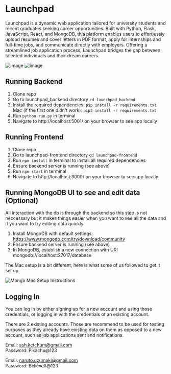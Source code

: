 # Launchpad
Launchpad is a dynamic web application tailored for university students and recent graduates seeking career opportunities. Built with Python, Flask, JavaScript, React, and MongoDB, this platform enables users to effortlessly upload resumes and cover letters in PDF format, apply for internships and full-time jobs, and communicate directly with employers. Offering a streamlined job application process, Launchpad bridges the gap between talented individuals and their dream careers.

![image](https://github.com/zanq-mw/Launchpad/assets/60675575/8287e29e-5acf-40f2-99df-edef2682e6c0)
![image](https://github.com/zanq-mw/Launchpad/assets/60675575/1a9e8cee-65ae-4fd3-9264-8e8184ebb928)

## Running Backend

1. Clone repo
2. Go to launchpad_backend directory `cd launchpad_backend`
3. Install the required dependencies: `pip install -r requirements.txt` Mac (if the first one didn't work): `pip3 install -r requirements.txt`
4. Run `python run.py` in terminal
5. Navigate to http://localhost:5001/ on your browser to see app locally

## Running Frontend

1. Clone repo
2. Go to launchpad-frontend directory `cd launchpad-frontend`
3. Run `npm install` in terminal to install all required dependencies
4. Ensure backend server is running (see above)
5. Run `npm start` in terminal
6. Navigate to http://localhost:3000/ on your browser to see app locally

## Running MongoDB UI to see and edit data (Optional)

All interaction with the db is through the backend so this step is not neccessary but it makes things easier when you want to see all the data and if you want to try editing data quickly

1. Install MongoDB with default settings: https://www.mongodb.com/try/download/community
2. Ensure backend server is running (see above)
3. In MongoDB, establish a new connection with URI mongodb://localhost:27017/database

The Mac setup is a bit different, here is what some of us followed to get it set up

![Mongo Mac Setup Instructions](<Screenshot 2023-11-07 at 12.17.00 AM.png>)

## Logging In

You can log in by either signing up for a new account and using those credentials, or logging in with the credentials of an existing account.

There are 2 existing accounts. Those are recommend to be used for testing purposes as they already have existing data on them as opposed to a new account, such as job applications sent and notifications.

Email: ash.ketchum@gmail.com  
Password: Pikachu@123

Email: naruto.uzumaki@gmail.com  
Password: BelieveIt@123
